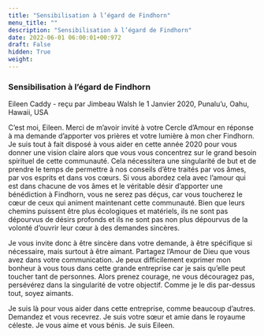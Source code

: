```yaml
---
title: "Sensibilisation à l’égard de Findhorn"
menu_title: ""
description: "Sensibilisation à l’égard de Findhorn"
date: 2022-06-01 06:00:01+00:972
draft: False
hidden: True
weight:
---
```

### Sensibilisation à l’égard de Findhorn

Eileen Caddy - reçu par Jimbeau Walsh le 1 Janvier 2020, Punalu’u, Oahu, Hawaii, USA

C’est moi, Eileen. Merci de m’avoir invité à votre Cercle d’Amour en réponse à ma demande d’apporter vos prières et votre lumière à mon cher Findhorn. Je suis tout à fait disposé à vous aider en cette année 2020 pour vous donner une vision claire alors que vous vous concentrez sur le grand besoin spirituel de cette communauté. Cela nécessitera une singularité de but et de prendre le temps de permettre à nos conseils d’être traités par vos âmes, par vos esprits et dans vos cœurs. Si vous abordez cela avec l’amour qui est dans chacune de vos âmes et le véritable désir d’apporter une bénédiction à Findhorn, vous ne serez pas déçus, car vous toucherez le cœur de ceux qui animent maintenant cette communauté. Bien que leurs chemins puissent être plus écologiques et matériels, ils ne sont pas dépourvus de désirs profonds et ils ne sont pas non plus dépourvus de la volonté d’ouvrir leur cœur à des demandes sincères.

Je vous invite donc à être sincère dans votre demande, à être spécifique si nécessaire, mais surtout à être aimant. Partagez l’Amour de Dieu que vous avez dans votre communication. Je peux difficilement exprimer mon bonheur à vous tous dans cette grande entreprise car je sais qu’elle peut toucher tant de personnes. Alors prenez courage, ne vous découragez pas, persévérez dans la singularité de votre objectif. Comme je le dis par-dessus tout, soyez aimants.

Je suis là pour vous aider dans cette entreprise, comme beaucoup d’autres. Demandez et vous recevrez. Je suis votre sœur et amie dans le royaume céleste. Je vous aime et vous bénis. Je suis Eileen.



